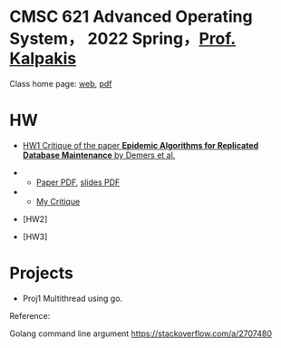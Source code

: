 # CMSC 621 Advanced Operating System， 2022 Spring，[Prof. Kalpakis](https://www.csee.umbc.edu/~kalpakis/)


Class home page: [web](https://www.csee.umbc.edu/~kalpakis/courses/621-sp22/cmsc621.php), [pdf](./doc/homepage.pdf)

# HW
- [HW1 Critique of the paper **Epidemic Algorithms for Replicated Database Maintenance** by Demers et al.](./doc/hw1)
- - [Paper PDF](./doc/hw1/p1-demers.pdf), [slides PDF](doc/hw1/slides.pdf)
- - [My Critique]()

- [HW2]

- [HW3]

# Projects

- Proj1 Multithread using go.

Reference:

Golang command line argument https://stackoverflow.com/a/2707480



